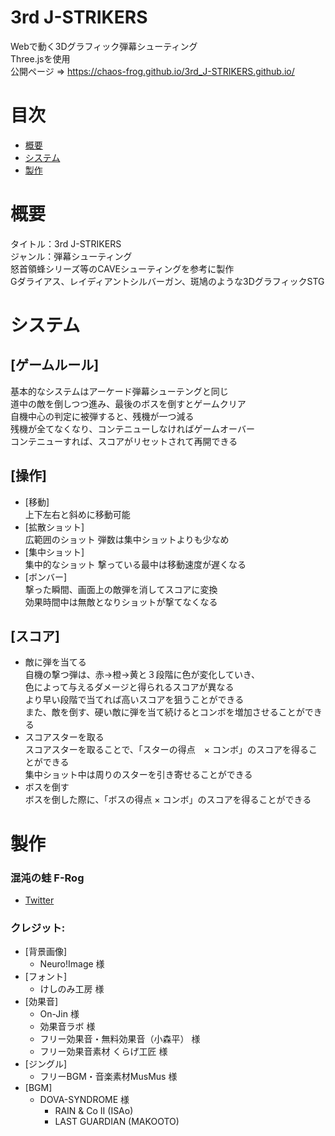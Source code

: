 # 3rd J-STRIKERS
Webで動く3Dグラフィック弾幕シューティング  
Three.jsを使用  
公開ページ => https://chaos-frog.github.io/3rd_J-STRIKERS.github.io/

# 目次
* [概要](#概要)
* [システム](#システム)
* [製作](#製作)

# 概要
タイトル：3rd J-STRIKERS  
ジャンル：弾幕シューティング  
怒首領蜂シリーズ等のCAVEシューティングを参考に製作  
Gダライアス、レイディアントシルバーガン、斑鳩のような3DグラフィックSTG

# システム
## [ゲームルール]
基本的なシステムはアーケード弾幕シューテングと同じ  
道中の敵を倒しつつ進み、最後のボスを倒すとゲームクリア  
自機中心の判定に被弾すると、残機が一つ減る  
残機が全てなくなり、コンテニューしなければゲームオーバー  
コンテニューすれば、スコアがリセットされて再開できる

## [操作]
* [移動]  
上下左右と斜めに移動可能  
* [拡散ショット]  
広範囲のショット 弾数は集中ショットよりも少なめ  
* [集中ショット]  
集中的なショット 撃っている最中は移動速度が遅くなる  
* [ボンバー]  
撃った瞬間、画面上の敵弾を消してスコアに変換  
効果時間中は無敵となりショットが撃てなくなる

## [スコア]
* 敵に弾を当てる   
自機の撃つ弾は、赤→橙→黄と３段階に色が変化していき、  
色によって与えるダメージと得られるスコアが異なる  
より早い段階で当てれば高いスコアを狙うことができる  
また、敵を倒す、硬い敵に弾を当て続けるとコンボを増加させることができる
* スコアスターを取る  
スコアスターを取ることで、「スターの得点　× コンボ」のスコアを得ることができる  
集中ショット中は周りのスターを引き寄せることができる
* ボスを倒す  
ボスを倒した際に、「ボスの得点 × コンボ」のスコアを得ることができる


# 製作
### 混沌の蛙 F-Rog
* [Twitter]("https://twitter.com/CF_Frog")  
### クレジット:
* [背景画像]
    * Neuro!Image 様
* [フォント]
    * けしのみ工房 様
* [効果音]
    * On-Jin 様
    * 効果音ラボ 様
    * フリー効果音・無料効果音（小森平） 様
    * フリー効果音素材 くらげ工匠 様
* [ジングル]
    * フリーBGM・音楽素材MusMus 様
* [BGM]
    * DOVA-SYNDROME 様
        * RAIN & Co II (ISAo)
        * LAST GUARDIAN (MAKOOTO)

